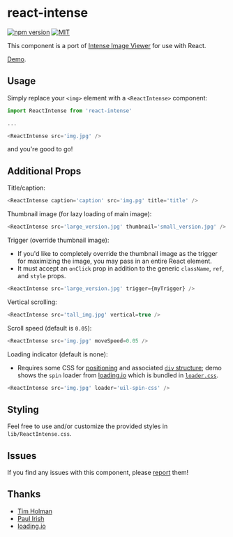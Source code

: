 # react-intense

[![npm version](https://badge.fury.io/js/react-intense.svg)](https://badge.fury.io/js/react-intense) [![MIT](https://img.shields.io/badge/license-MIT-blue.svg)](https://raw.githubusercontent.com/brycedorn/react-intense/master/LICENSE)

This component is a port of [Intense Image Viewer](http://tholman.com/intense-images/) for use with React.

[Demo](http://bryce.io/react-intense).

## Usage

Simply replace your `<img>` element with a `<ReactIntense>` component:

```javascript
import ReactIntense from 'react-intense'

...

<ReactIntense src='img.jpg' />
```

and you're good to go!

## Additional Props

Title/caption:
```javascript
<ReactIntense caption='caption' src='img.pg' title='title' />
```

Thumbnail image (for lazy loading of main image):
```javascript
<ReactIntense src='large_version.jpg' thumbnail='small_version.jpg' />
```

Trigger (override thumbnail image):
 - If you'd like to completely override the thumbnail image as the trigger for maximizing the image, you may pass in an entire React element.
 - It must accept an `onClick` prop in addition to the generic `className`, `ref`, and `style` props.
```javascript
<ReactIntense src='large_version.jpg' trigger={myTrigger} />
```

Vertical scrolling:
```javascript
<ReactIntense src='tall_img.jpg' vertical=true />
```

Scroll speed (default is `0.05`):
```javascript
<ReactIntense src='img.jpg' moveSpeed=0.05 />
```

Loading indicator (default is none):
 - Requires some CSS for [positioning](https://github.com/brycedorn/react-intense/blob/master/lib/ReactIntense.css#L67) and associated [`div` structure](https://github.com/brycedorn/react-intense/blob/master/lib/ReactIntense.js#L268); demo shows the `spin` loader from [loading.io](http://loading.io/) which is bundled in [`loader.css`](https://github.com/brycedorn/react-intense/blob/master/lib/loader.css).

```javascript
<ReactIntense src='img.jpg' loader='uil-spin-css' />
```

## Styling

Feel free to use and/or customize the provided styles in `lib/ReactIntense.css`.

## Issues

 If you find any issues with this component, please [report](https://github.com/brycedorn/react-intense/issues) them!
 
## Thanks
* [Tim Holman](https://github.com/tholman)
* [Paul Irish](https://gist.github.com/paulirish/1579671)
* [loading.io](http://loading.io)